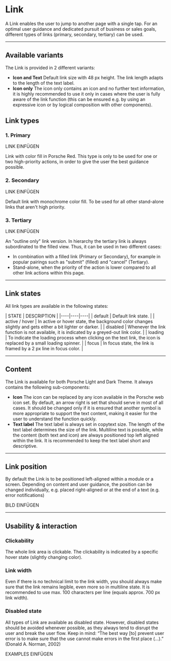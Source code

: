 # Link

A Link enables the user to jump to another page with a single tap. For an optimal user guidance and dedicated pursuit of business or sales goals, different types of links (primary, secondary, tertiary) can be used.

---

## Available variants

The Link is provided in 2 different variants:

- **Icon and Text** Default link size with 48 px height. The link length adapts to the length of the text label.
- **Icon only** The icon only contains an icon and no further text information, it is highly recommended to use it only in cases where the user is fully aware of the link function (this can be ensured e.g. by using an expressive icon or by logical composition with other components).

## Link types

### **1. P**rimary

LINK EINFÜGEN

Link with color fill in Porsche Red. This type is only to be used for one or two high-priority actions, in order to give the user the best guidance possible.

### **2. S**econdary

LINK EINFÜGEN

Default link with monochrome color fill. To be used for all other stand-alone links that aren't high priority.

### **3. T**ertiary

LINK EINFÜGEN

An "outline only" link version. In hierarchy the tertiary link is always subordinated to the filled view. Thus, it can be used in two different cases:

- In combination with a filled link (Primary or Secondary), for example in popular pairings such as "submit" (filled) and "cancel" (Tertiary).
- Stand-alone, when the priority of the action is lower compared to all other link actions within this page.

---

## Link states

All link types are available in the following states:

| STATE | DESCRIPTION |
|----|----|----|
| default | Default link state. |
| active / hover | In active or hover state, the background color changes slightly and gets either a bit lighter or darker. |
| disabled | Whenever the link function is not available, it is indicated by a greyed-out link color. |
| loading | To indicate the loading process when clicking on the text link, the icon is replaced by a small loading spinner. |
| focus | In focus state, the link is framed by a 2 px line in focus color. |

---

## Content

The Link is available for both Porsche Light and Dark Theme. It always contains the following sub-components:

- **Icon** The icon can be replaced by any icon available in the Porsche web icon set. By default, an arrow right is set that should serve in most of all cases. It should be changed only if it is ensured that another symbol is more appropriate to support the text content, making it easier for the user to understand the function quickly. 
- **Text label** The text label is always set in copytext size. The length of the text label determines the size of the link. Multiline text is possible, while the content (both text and icon) are always positioned top left aligned within the link. It is recommended to keep the text label short and descriptive.

---

## Link position

By default the Link is to be positioned left-aligned within a module or a screen. Depending on content and user guidance, the position can be changed individually, e.g. placed right-aligned or at the end of a text (e.g. error notifications)

BILD EINFÜGEN

---

## Usability & interaction

### Clickability

The whole link area is clickable. The clickability is indicated by a specific hover state (slightly changing color).

### Link width

Even if there is no technical limit to the link width, you should always make sure that the link remains legible, even more so in multiline state. It is recommended to use max. 100 characters per line (equals approx. 700 px link width).

### Disabled state

All types of Link are available as disabled state. However, disabled states should be avoided whenever possible, as they always tend to disrupt the user and break the user flow. Keep in mind: “The best way [to] prevent user error is to make sure that the use cannot make errors in the first place (…).” (Donald A. Norman, 2002)

EXAMPLES EINFÜGEN